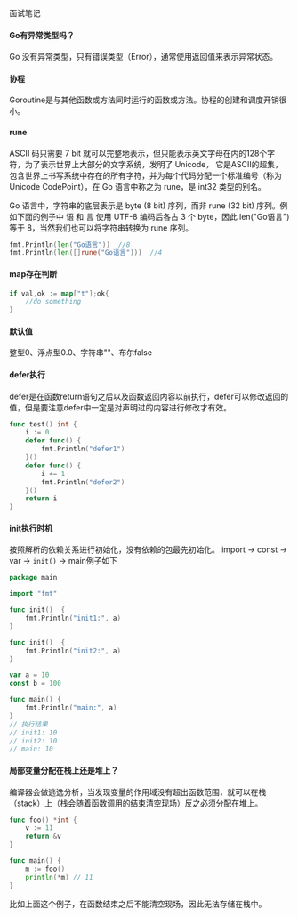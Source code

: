 面试笔记

#### Go有异常类型吗？
Go 没有异常类型，只有错误类型（Error），通常使用返回值来表示异常状态。

#### 协程
Goroutine是与其他函数或方法同时运行的函数或方法。协程的创建和调度开销很小。

#### rune
ASCII 码只需要 7 bit 就可以完整地表示，但只能表示英文字母在内的128个字符，为了表示世界上大部分的文字系统，发明了 Unicode， 它是ASCII的超集，包含世界上书写系统中存在的所有字符，并为每个代码分配一个标准编号（称为Unicode CodePoint），在 Go 语言中称之为 rune，是 int32 类型的别名。

Go 语言中，字符串的底层表示是 byte (8 bit) 序列，而非 rune (32 bit) 序列。例如下面的例子中 语 和 言 使用 UTF-8 编码后各占 3 个 byte，因此 len("Go语言") 等于 8，当然我们也可以将字符串转换为 rune 序列。
```go
fmt.Println(len("Go语言"))  //8
fmt.Println(len([]rune("Go语言")))  //4
```

#### map存在判断
```go
if val,ok := map["t"];ok{
    //do something
}
```

#### 默认值
整型0、浮点型0.0、字符串""、布尔false

#### defer执行
defer是在函数return语句之后以及函数返回内容以前执行，defer可以修改返回的值，但是要注意defer中一定是对声明过的内容进行修改才有效。
```go
func test() int {
	i := 0
	defer func() {
		fmt.Println("defer1")
	}()
	defer func() {
		i += 1
		fmt.Println("defer2")
	}()
	return i
}
```

#### init执行时机
按照解析的依赖关系进行初始化，没有依赖的包最先初始化。
import -> const -> var -> `init()` -> main例子如下
```go
package main

import "fmt"

func init()  {
	fmt.Println("init1:", a)
}

func init()  {
	fmt.Println("init2:", a)
}

var a = 10
const b = 100

func main() {
	fmt.Println("main:", a)
}
// 执行结果
// init1: 10
// init2: 10
// main: 10
```

#### 局部变量分配在栈上还是堆上？
编译器会做逃逸分析，当发现变量的作用域没有超出函数范围，就可以在栈（stack）上（栈会随着函数调用的结束清空现场）反之必须分配在堆上。
```go
func foo() *int {
	v := 11
	return &v
}

func main() {
	m := foo()
	println(*m) // 11
}
```
比如上面这个例子，在函数结束之后不能清空现场，因此无法存储在栈中。